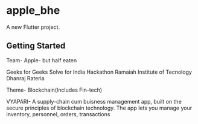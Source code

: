 # apple_bhe

A new Flutter project.

## Getting Started

Team- Apple- but half eaten

Geeks for Geeks
Solve for India Hackathon
Ramaiah Institute of Tecnology
Dhanraj Rateria

Theme- Blockchain(Includes Fin-tech)

VYAPARI- A supply-chain cum buisness management app, built on the secure principles of blockchain technology.
The app lets you manage your inventory, personnel, orders, transactions

